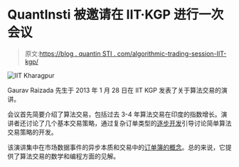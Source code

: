 # QuantInsti 被邀请在 IIT·KGP 进行一次会议

> 原文:[https://blog . quantin STI . com/algorithmic-trading-session-IIT-kgp/](https://blog.quantinsti.com/algorithmic-trading-session-iit-kgp/)

![IIT Kharagpur](../Images/3c09c61c0eaf421bb2f3d15415fd3f0c.png)

Gaurav Raizada 先生于 2013 年 1 月 28 日在 IIT KGP 发表了关于算法交易的演讲。

会议首先简要介绍了算法交易，包括过去 3-4 年算法交易在印度的指数增长。演讲者还讨论了几个基本交易策略，通过复杂订单类型的[逐步开发](https://blog.quantinsti.com/learn-algorithmic-trading/)引导讨论简单算法交易策略的开发。

该演讲集中在市场数据事件的异步本质和交易中的[订单簿的概念](https://blog.quantinsti.com/empirical-analysis-of-limit-order-books/)。总的来说，它提供了算法交易的数学和编程方面的见解。